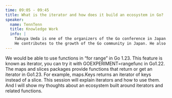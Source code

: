 ```yaml
---
time: 09:05 - 09:45
title: What is the iterator and how does it build an ecosystem in Go?
speaker:
  name: TennTenn
  title: Knowledge Work
  info: |
    Takuya Ueda is one of the organizers of the Go conference in Japan. He works for Knowledge Work. He is a Google Developer Expert (Go).
    He contributes to the growth of the Go community in Japan. He also loves the Go Gopher and drawing the Go Gopher illustrations.
---
```


We would be able to use functions in “for range” in Go 1.23.
This feature is known as iterator, you can try it with GOEXPERIMENT=rangefunc in Go1.22.
The maps and slices packages provide functions that return or get an iterator in Go1.23.
For example, maps.Keys returns an iterator of keys instead of a slice.
This session will explain iterators and how to use them.
And I will show my thoughts about an ecosystem built around iterators and related functions.
